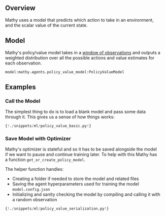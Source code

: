 ## Overview

Mathy uses a model that predicts which action to take in an environment, and the scalar value of the current state.

## Model

Mathy's policy/value model takes in a [window of observations](/api/state/#mathywindowobservation) and outputs a weighted distribution over all the possible actions and value estimates for each observation.

`model:mathy.agents.policy_value_model:PolicyValueModel`

## Examples

### Call the Model

The simplest thing to do is to load a blank model and pass some data through it. This gives us a sense of how things works:

```python
{!./snippets/ml/policy_value_basic.py!}
```

### Save Model with Optimizer

Mathy's optimizer is stateful and so it has to be saved alongside the model if we want to pause and continue training later. To help with this Mathy has a function `get_or_create_policy_model`.

The helper function handles:

- Creating a folder if needed to store the model and related files
- Saving the agent hyperparameters used for training the model `model.config.json`
- Initializing and sanity checking the model by compiling and calling it with a random observation

```python
{!./snippets/ml/policy_value_serialization.py!}
```
